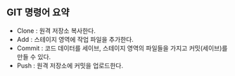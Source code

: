 ## GIT 명령어 요약

- Clone : 원격 저장소 복사한다.
- Add : 스테이지 영역에 작업 파일을 추가한다.
- Commit : 코드 데이터를 세이브, 스테이지 영역의 파일들을 가지고 커밋(세이브)를 만들 수 있다.
- Push : 원격 저장소에 커밋을 업로드한다.